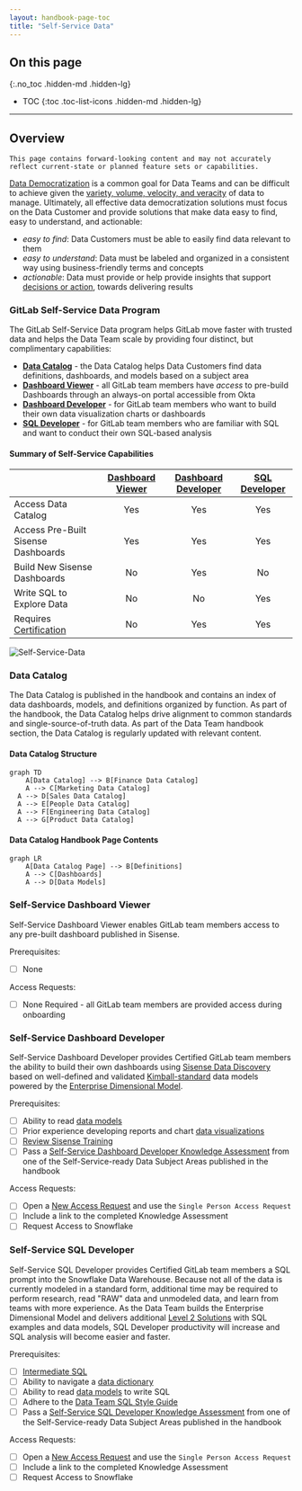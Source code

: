 ```yaml
---
layout: handbook-page-toc
title: "Self-Service Data"
---
```


## On this page
{:.no_toc .hidden-md .hidden-lg}

- TOC
{:toc .toc-list-icons .hidden-md .hidden-lg}

---

## Overview

`This page contains forward-looking content and may not accurately reflect current-state or planned feature sets or capabilities.`

[Data Democratization](https://www.alation.com/what-is-data-democratization/) is a common goal for Data Teams and can be difficult to achieve given the [variety, volume, velocity, and veracity](https://www.ibmbigdatahub.com/infographic/four-vs-big-data) of data to manage. Ultimately, all effective data democratization solutions must focus on the Data Customer and provide solutions that make data easy to find, easy to understand, and actionable:

- _easy to find_: Data Customers must be able to easily find data relevant to them
- _easy to understand_: Data must be labeled and organized in a consistent way using business-friendly terms and concepts
- _actionable_: Data must provide or help provide insights that support [decisions or action](http://www.onstartups.com/tabid/3339/bid/96738/Measuring-What-Matters-How-To-Pick-A-Good-Metric.aspx), towards delivering results

### GitLab Self-Service Data Program

The GitLab Self-Service Data program helps GitLab move faster with trusted data and helps the Data Team scale by providing four distinct, but complimentary capabilities:

- **[Data Catalog](/handbook/business-technology/data-team/direction/self-service/#data-catalog)** - the Data Catalog helps Data Customers find data definitions, dashboards, and models based on a subject area
- **[Dashboard Viewer](/handbook/business-technology/data-team/direction/self-service/#self-service-dashboard-viewer)** - all GitLab team members have _access_ to pre-build Dashboards through an always-on portal accessible from Okta
- **[Dashboard Developer](/handbook/business-technology/data-team/direction/self-service/#self-service-dashboard-developer)** - for GitLab team members who want to build their own data visualization charts or dashboards
- **[SQL Developer](/handbook/business-technology/data-team/direction/self-service/#self-service-sql-developer)** - for GitLab team members who are familiar with SQL and want to conduct their own SQL-based analysis

#### Summary of Self-Service Capabilities

|                                                                                          | [Dashboard Viewer](/handbook/business-technology/data-team/direction/self-service/#self-service-dashboard-viewer) | [Dashboard Developer](/handbook/business-technology/data-team/direction/self-service/#self-service-dashboard-developer) | [SQL Developer](/handbook/business-technology/data-team/direction/self-service/#self-service-sql-developer) |
| :--------------------------------------------------------------------------------------- | :--------------------------------------------------------------------------------------------------------: | :--------------------------------------------------------------------------------------------------------------: | :--------------------------------------------------------------------------------------------------: |
| Access Data Catalog                                                                      |                                                     Yes                                                    |                                                        Yes                                                       |                                                  Yes                                                 |
| Access Pre-Built Sisense Dashboards                                                      |                                                     Yes                                                    |                                                        Yes                                                       |                                                  Yes                                                 |
| Build New Sisense Dashboards                                                             |                                                     No                                                     |                                                        Yes                                                       |                                                  No                                                  |
| Write SQL to Explore Data                                                                |                                                     No                                                     |                                                        No                                                        |                                                  Yes                                                 |
| Requires [Certification](/handbook/people-group/learning-and-development/certifications) |                                                     No                                                     |                                                        Yes                                                       |                                                  Yes                                                 |

![Self-Service-Data](/handbook/business-technology/data-team/direction/self-service/self_service_data.png)

### Data Catalog

The Data Catalog is published in the handbook and contains an index of data dashboards, models, and definitions organized by function. As part of the handbook, the Data Catalog helps drive alignment to common standards and single-source-of-truth data. As part of the Data Team handbook section, the Data Catalog is regularly updated with relevant content.

#### Data Catalog Structure

```mermaid
graph TD
	A[Data Catalog] --> B[Finance Data Catalog]
	A --> C[Marketing Data Catalog]
  A --> D[Sales Data Catalog]
  A --> E[People Data Catalog]
  A --> F[Engineering Data Catalog]
  A --> G[Product Data Catalog]
```

#### Data Catalog Handbook Page Contents

```mermaid
graph LR
	A[Data Catalog Page] --> B[Definitions]
	A --> C[Dashboards]
	A --> D[Data Models]
```

### Self-Service Dashboard Viewer

Self-Service Dashboard Viewer enables GitLab team members access to any pre-built dashboard published in Sisense.

Prerequisites:

- [ ] None

Access Requests:

- [ ] None Required - all GitLab team members are provided access during onboarding

### Self-Service Dashboard Developer

Self-Service Dashboard Developer provides Certified GitLab team members the ability to build their own dashboards using [Sisense Data Discovery](https://dtdocs.sisense.com/article/data-discovery) based on well-defined and validated [Kimball-standard](https://www.kimballgroup.com/data-warehouse-business-intelligence-resources/books/data-warehouse-dw-toolkit/) data models powered by the [Enterprise Dimensional Model](/handbook/business-technology/data-team/platform/edw).

Prerequisites:

- [ ] Ability to read [data models](https://www.lucidchart.com/pages/er-diagrams)
- [ ] Prior experience developing reports and chart [data visualizations](https://datavizcatalogue.com/index.html)
- [ ] [Review Sisense Training](/handbook/business-technology/data-team/platform/periscope)
- [ ] Pass a [Self-Service Dashboard Developer Knowledge Assessment](/handbook/people-group/learning-and-development/certifications) from one of the Self-Service-ready Data Subject Areas published in the handbook

Access Requests:

- [ ] Open a [New Access Request](https://gitlab.com/gitlab-com/team-member-epics/access-requests/-/issues/new?issuable_template=New+Access+Request) and use the `Single Person Access Request`
- [ ] Include a link to the completed Knowledge Assessment
- [ ] Request Access to Snowflake

### Self-Service SQL Developer

Self-Service SQL Developer provides Certified GitLab team members a SQL prompt into the Snowflake Data Warehouse. Because not all of the data is currently modeled in a standard form, additional time may be required to perform research, read "RAW" data and unmodeled data, and learn from teams with more experience. As the Data Team builds the Enterprise Dimensional Model and delivers additional [Level 2 Solutions](/handbook/business-technology/data-team/direction/reference/) with SQL examples and data models, SQL Developer productivity will increase and SQL analysis will become easier and faster.

Prerequisites:

- [ ] [Intermediate SQL](https://softwareengineering.stackexchange.com/questions/181651/are-these-sql-concepts-for-beginners-intermediate-or-advanced-developers)
- [ ] Ability to navigate a [data dictionary](https://docs.snowflake.com/en/sql-reference/info-schema.html)
- [ ] Ability to read [data models](https://www.lucidchart.com/pages/er-diagrams) to write SQL
- [ ] Adhere to the [Data Team SQL Style Guide](/handbook/business-technology/data-team/platform/sql-style-guide)
- [ ] Pass a [Self-Service SQL Developer Knowledge Assessment](/handbook/people-group/learning-and-development/certifications) from one of the Self-Service-ready Data Subject Areas published in the handbook

Access Requests:

- [ ] Open a [New Access Request](https://gitlab.com/gitlab-com/team-member-epics/access-requests/-/issues/new?issuable_template=New+Access+Request) and use the `Single Person Access Request`
- [ ] Include a link to the completed Knowledge Assessment
- [ ] Request Access to Snowflake
